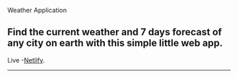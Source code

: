 

 Weather Application 
## Find the current weather and 7 days forecast of any city on earth with this simple little web app.

Live -[Netlify](https://monitor-weather.netlify.app).

---

